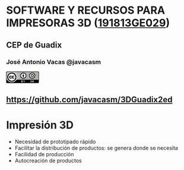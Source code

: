 # SOFTWARE Y RECURSOS PARA IMPRESORAS 3D ([191813GE029](https://www.juntadeandalucia.es/educacion/secretariavirtual/consultaCEP/actividad/191813GE029/))

## CEP de Guadix


### José Antonio Vacas @javacasm

![CCbySA](images/CCbySQ_88x31.png)

## https://github.com/javacasm/3DGuadix2ed



# Impresión 3D

* Necesidad de prototipado rápido
* Facilitar la distribución de productos: se genera donde se necesita
* Facilidad de producción
* Autocreación de productos
